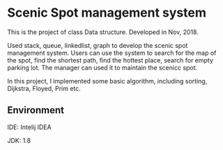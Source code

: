 # Scenic Spot management system

This is the project of class Data structure. Developed in Nov, 2018.

Used stack, queue, linkedlist, graph to develop the scenic spot management system. Users can use the system to search for the map of the spot, find the shortest path, find the hottest place, search for empty parking lot. The manager can used it to maintain the scenicc spot. 

In this project, I implemented some basic algorithm, including sorting, Dijkstra, Floyed, Prim etc.

## Environment

IDE: Intelij IDEA

JDK: 1.8



